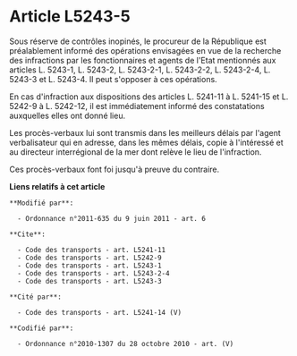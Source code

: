 # Article L5243-5

Sous réserve de contrôles inopinés, le procureur de la République est préalablement informé des opérations envisagées en vue
de la recherche des infractions par les fonctionnaires et agents de l'Etat mentionnés aux articles L. 5243-1, L. 5243-2, L.
5243-2-1, L. 5243-2-2, L. 5243-2-4, L. 5243-3 et L. 5243-4. Il peut s'opposer à ces opérations. 

En cas d'infraction aux dispositions des articles L. 5241-11 à L. 5241-15 et L. 5242-9 à L. 5242-12, il est immédiatement
informé des constatations auxquelles elles ont donné lieu. 

Les procès-verbaux lui sont transmis dans les meilleurs délais par l'agent verbalisateur qui en adresse, dans les mêmes
délais, copie à l'intéressé et au directeur interrégional de la mer dont relève le lieu de l'infraction. 

Ces procès-verbaux font foi jusqu'à preuve du contraire.

**Liens relatifs à cet article**

	**Modifié par**:

	  - Ordonnance n°2011-635 du 9 juin 2011 - art. 6

	**Cite**:

	  - Code des transports - art. L5241-11
	  - Code des transports - art. L5242-9
	  - Code des transports - art. L5243-1
	  - Code des transports - art. L5243-2-4
	  - Code des transports - art. L5243-3

	**Cité par**:

	  - Code des transports - art. L5241-14 (V)

	**Codifié par**:

	  - Ordonnance n°2010-1307 du 28 octobre 2010 - art. (V)
